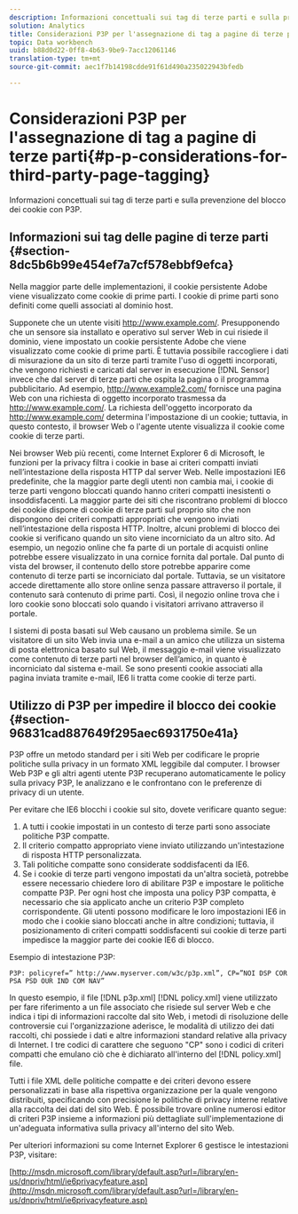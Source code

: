 ```yaml
---
description: Informazioni concettuali sui tag di terze parti e sulla prevenzione del blocco dei cookie con P3P.
solution: Analytics
title: Considerazioni P3P per l'assegnazione di tag a pagine di terze parti
topic: Data workbench
uuid: b88d0d22-0ff8-4b63-9be9-7acc12061146
translation-type: tm+mt
source-git-commit: aec1f7b14198cdde91f61d490a235022943bfedb

---
```



# Considerazioni P3P per l&#39;assegnazione di tag a pagine di terze parti{#p-p-considerations-for-third-party-page-tagging}

Informazioni concettuali sui tag di terze parti e sulla prevenzione del blocco dei cookie con P3P.

## Informazioni sui tag delle pagine di terze parti {#section-8dc5b6b99e454ef7a7cf578ebbf9efca}

Nella maggior parte delle implementazioni, il cookie persistente Adobe viene visualizzato come cookie di prime parti. I cookie di prime parti sono definiti come quelli associati al dominio host.

Supponete che un utente visiti http://www.example.com/. Presupponendo che un sensore sia installato e operativo sul server Web in cui risiede il dominio, viene impostato un cookie persistente Adobe che viene visualizzato come cookie di prime parti. È tuttavia possibile raccogliere i dati di misurazione da un sito di terze parti tramite l&#39;uso di oggetti incorporati, che vengono richiesti e caricati dal server in esecuzione [!DNL Sensor] invece che dal server di terze parti che ospita la pagina o il programma pubblicitario. Ad esempio, http://www.example2.com/ fornisce una pagina Web con una richiesta di oggetto incorporato trasmessa da http://www.example.com/. La richiesta dell&#39;oggetto incorporato da http://www.example.com/ determina l&#39;impostazione di un cookie; tuttavia, in questo contesto, il browser Web o l&#39;agente utente visualizza il cookie come cookie di terze parti.

Nei browser Web più recenti, come Internet Explorer 6 di Microsoft, le funzioni per la privacy filtra i cookie in base ai criteri compatti inviati nell’intestazione della risposta HTTP dal server Web. Nelle impostazioni IE6 predefinite, che la maggior parte degli utenti non cambia mai, i cookie di terze parti vengono bloccati quando hanno criteri compatti inesistenti o insoddisfacenti. La maggior parte dei siti che riscontrano problemi di blocco dei cookie dispone di cookie di terze parti sul proprio sito che non dispongono dei criteri compatti appropriati che vengono inviati nell’intestazione della risposta HTTP. Inoltre, alcuni problemi di blocco dei cookie si verificano quando un sito viene incorniciato da un altro sito. Ad esempio, un negozio online che fa parte di un portale di acquisti online potrebbe essere visualizzato in una cornice fornita dal portale. Dal punto di vista del browser, il contenuto dello store potrebbe apparire come contenuto di terze parti se incorniciato dal portale. Tuttavia, se un visitatore accede direttamente allo store online senza passare attraverso il portale, il contenuto sarà contenuto di prime parti. Così, il negozio online trova che i loro cookie sono bloccati solo quando i visitatori arrivano attraverso il portale.

I sistemi di posta basati sul Web causano un problema simile. Se un visitatore di un sito Web invia una e-mail a un amico che utilizza un sistema di posta elettronica basato sul Web, il messaggio e-mail viene visualizzato come contenuto di terze parti nel browser dell’amico, in quanto è incorniciato dal sistema e-mail. Se sono presenti cookie associati alla pagina inviata tramite e-mail, IE6 li tratta come cookie di terze parti.

## Utilizzo di P3P per impedire il blocco dei cookie {#section-96831cad887649f295aec6931750e41a}

P3P offre un metodo standard per i siti Web per codificare le proprie politiche sulla privacy in un formato XML leggibile dal computer. I browser Web P3P e gli altri agenti utente P3P recuperano automaticamente le policy sulla privacy P3P, le analizzano e le confrontano con le preferenze di privacy di un utente.

Per evitare che IE6 blocchi i cookie sul sito, dovete verificare quanto segue:

1. A tutti i cookie impostati in un contesto di terze parti sono associate politiche P3P compatte.
1. Il criterio compatto appropriato viene inviato utilizzando un&#39;intestazione di risposta HTTP personalizzata.
1. Tali politiche compatte sono considerate soddisfacenti da IE6.
1. Se i cookie di terze parti vengono impostati da un&#39;altra società, potrebbe essere necessario chiedere loro di abilitare P3P e impostare le politiche compatte P3P. Per ogni host che imposta una policy P3P compatta, è necessario che sia applicato anche un criterio P3P completo corrispondente. Gli utenti possono modificare le loro impostazioni IE6 in modo che i cookie siano bloccati anche in altre condizioni; tuttavia, il posizionamento di criteri compatti soddisfacenti sui cookie di terze parti impedisce la maggior parte dei cookie IE6 di blocco.

Esempio di intestazione P3P:

```
P3P: policyref=” http://www.myserver.com/w3c/p3p.xml”, CP=”NOI DSP COR PSA PSD OUR IND COM NAV”
```

In questo esempio, il file [!DNL p3p.xml] [!DNL policy.xml] viene utilizzato per fare riferimento a un file associato che risiede sul server Web e che indica i tipi di informazioni raccolte dal sito Web, i metodi di risoluzione delle controversie cui l&#39;organizzazione aderisce, le modalità di utilizzo dei dati raccolti, chi possiede i dati e altre informazioni standard relative alla privacy di Internet. I tre codici di carattere che seguono &quot;CP&quot; sono i codici di criteri compatti che emulano ciò che è dichiarato all&#39;interno del [!DNL policy.xml] file.

Tutti i file XML delle politiche compatte e dei criteri devono essere personalizzati in base alla rispettiva organizzazione per la quale vengono distribuiti, specificando con precisione le politiche di privacy interne relative alla raccolta dei dati del sito Web. È possibile trovare online numerosi editor di criteri P3P insieme a informazioni più dettagliate sull&#39;implementazione di un&#39;adeguata informativa sulla privacy all&#39;interno del sito Web.

Per ulteriori informazioni su come Internet Explorer 6 gestisce le intestazioni P3P, visitare:

[http://msdn.microsoft.com/library/default.asp?url=/library/en-us/dnpriv/html/ie6privacyfeature.asp](http://msdn.microsoft.com/library/default.asp?url=/library/en-us/dnpriv/html/ie6privacyfeature.asp)
